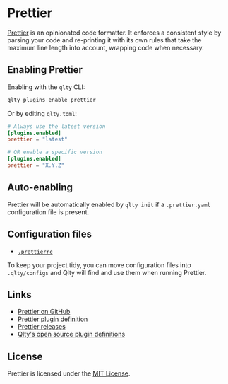 # Prettier

[Prettier](https://github.com/prettier/prettier) is an opinionated code formatter. It enforces a consistent style by parsing your code and re-printing it with its own rules that take the maximum line length into account, wrapping code when necessary.

## Enabling Prettier

Enabling with the `qlty` CLI:

```bash
qlty plugins enable prettier
```

Or by editing `qlty.toml`:

```toml
# Always use the latest version
[plugins.enabled]
prettier = "latest"

# OR enable a specific version
[plugins.enabled]
prettier = "X.Y.Z"
```

## Auto-enabling

Prettier will be automatically enabled by `qlty init` if a `.prettier.yaml` configuration file is present.

## Configuration files

-   [`.prettierrc`](https://prettier.io/docs/en/configuration)

To keep your project tidy, you can move configuration files into `.qlty/configs` and Qlty will find and use them when running Prettier.

## Links

-   [Prettier on GitHub](https://github.com/prettier/prettier)
-   [Prettier plugin definition](https://github.com/qltyai/plugins/tree/main/linters/prettier)
-   [Prettier releases](https://github.com/prettier/prettier/releases)
-   [Qlty's open source plugin definitions](https://github.com/qltyai/plugins)

## License

Prettier is licensed under the [MIT License](https://github.com/prettier/prettier/blob/main/LICENSE).

